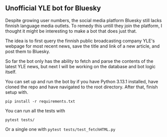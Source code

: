 ## Unofficial YLE bot for Bluesky

Despite growing user numbers, the social media platform Bluesky still lacks finnish language media outlets. To remedy this untill they join the platform, I thought it might be interesting to make a bot that does just that.

The idea is to first query the finnish public broadcasting company YLE's webpage for most recent news, save the title and link of a new article, and post them to Bluesky.

So far the bot only has the ability to fetch and parse the contents of the latest YLE news, but next I will be working on the database and bot logic itself.

You can set up and run the bot by if you have Python 3.13.1 installed, have cloned the repo and have navigated to the root directory. After that, finish setup with.

`pip install -r requirements.txt`

You can run all the tests with

`pytest tests/`

Or a single one with 
`pytest tests/test_fetchHTML.py`
